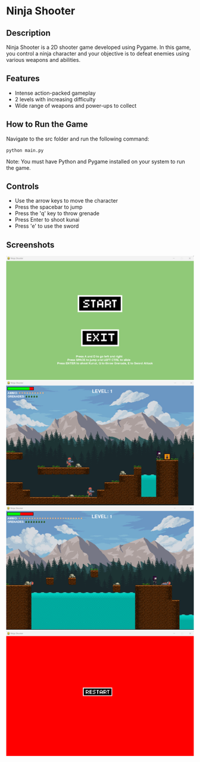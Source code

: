 # Ninja Shooter

## Description

Ninja Shooter is a 2D shooter game developed using Pygame. In this game, you control a ninja character and your objective is to defeat enemies using various weapons and abilities.

## Features

- Intense action-packed gameplay
- 2 levels with increasing difficulty
- Wide range of weapons and power-ups to collect

## How to Run the Game

Navigate to the src folder and run the following command:
```
python main.py
```

Note: You must have Python and Pygame installed on your system to run the game.

## Controls

- Use the arrow keys to move the character
- Press the spacebar to jump
- Press the 'q' key to throw grenade
- Press Enter to shoot kunai
- Press 'e' to use the sword

## Screenshots

![Start Screen](images/screenshots/startscreen.png)
![Gameplay](images/screenshots/gameplay1.png)
![Gameplay](images/screenshots/gameplay2.png)
![Game Over](images/screenshots/gameover.png)
